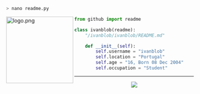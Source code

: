 ```zsh
> nano readme.py
```

<img align="left" src="https://i.pinimg.com/originals/29/9c/f8/299cf8fd6af76fbc3ca1205f81e477dc.jpg" alt="logo.png" width="180" height="180"  /> 

```py
from github import readme

class ivanblob(readme):
    "/ivanblob/ivanblob/README.md"

    def __init__(self):
        self.username = "ivanblob"
        self.location = "Portugal"
        self.age = "16, Born 08 Dec 2004"
        self.occupation = "Student"
```


---
<p align="center"><img src="https://komarev.com/ghpvc/?username=ivanblob&style=flat-square" /></p>
</a>
</p>
